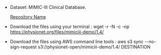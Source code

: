 - Dataset: MIMIC-III Clinical Database. 
  
  [Repository Name](https://physionet.org/content/mimiciii-demo/get-zip/1.4/)


- Download the files using your terminal : wget -r -N -c -np https://physionet.org/files/mimiciii-demo/1.4/


- Download the files using AWS command line tools : aws s3 sync --no-sign-request s3://physionet-open/mimiciii-demo/1.4/ DESTINATION


